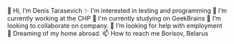 👋 Hi, I’m Denis Tarasevich
✨ I'm interested in testing and programming 
🔭 I’m currently working at the CHP
🌱 I'm currently studying on GeekBrains
👯 I’m looking to collaborate on company.
🤔 I’m looking for help with employment
💬 Dreaming of my home abroad.
📫 How to reach me Borisov, Belarus

  
